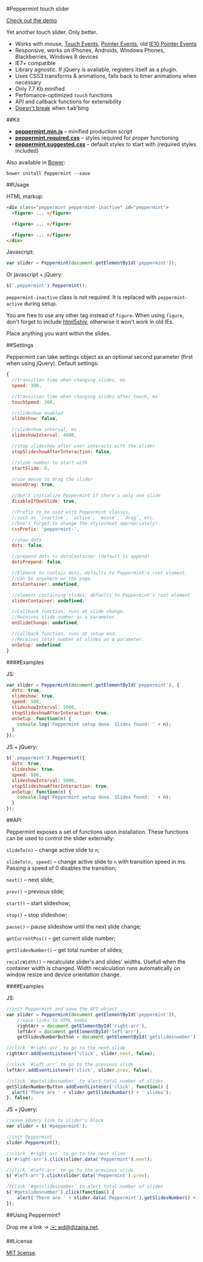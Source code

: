 #Peppermint touch slider

[Check out the demo](http://wd.dizaina.net/en/scripts/peppermint/)

Yet another touch slider. Only better.

- Works with mouse, [Touch Events](http://www.w3.org/TR/touch-events/), [Pointer Events](http://www.w3.org/TR/pointerevents/), old [IE10 Pointer Events](http://msdn.microsoft.com/en-us/library/ie/hh673557\(v=vs.85\).aspx)
- Responsive, works on iPhones, Androids, Windows Phones, Blackberries, Windows 8 devices
- IE7+ compatible
- Library agnostic. If jQuery is available, registers itself as a plugin.
- Uses CSS3 transforms &amp; animations, falls back to timer animations when necessary
- Only 7.7 Kb minified
- Perfomance-optimized `touch` functions
- API and callback functions for extensibility
- [Doesn't break](http://wd.dizaina.net/en/internet-maintenance/js-sliders-and-the-tab-key/) when <kbd>tab</kbd>&rsquo;bing

##Kit

- **[peppermint.min.js](https://raw.github.com/wilddeer/Peppermint/master/dist/peppermint.min.js)** – minified production script
- **[peppermint.required.css](https://raw.github.com/wilddeer/Peppermint/master/dist/peppermint.required.css)** – styles required for proper functioning
- **[peppermint.suggested.css](https://raw.github.com/wilddeer/Peppermint/master/dist/peppermint.suggested.css)** – default styles to start with (required styles included)

Also available in [Bower](http://bower.io):

```
bower install Peppermint --save
```

##Usage

HTML markup:

```html
<div class="peppermint peppermint-inactive" id="peppermint">
  <figure> ... </figure>

  <figure> ... </figure>

  <figure> ... </figure>
</div>
```

Javascript:

```javascript
var slider = Peppermint(document.getElementById('peppermint'));
```

Or javascript + jQuery:

```javascript
$('.peppermint').Peppermint();
```
    
`peppermint-inactive` class is not required. It is replaced with `peppermint-active` during setup.

You are free to use any other tag instead of `figure`. When using `figure`, don't forget to include [html5shiv](https://github.com/aFarkas/html5shiv), otherwise it won't work in old IEs.

Place anything you want within the slides.

##Settings

Peppermint can take settings object as an optional second parameter (first when using jQuery). Default settings:

```javascript
{
  //transition time when changing slides, ms
  speed: 300,

  //transition time when changing slides after touch, ms
  touchSpeed: 300,

  //slideshow enabled
  slideshow: false,

  //slideshow interval, ms
  slideshowInterval: 4000,

  //stop slideshow after user interacts with the slider
  stopSlideshowAfterInteraction: false,

  //slide number to start with
  startSlide: 0,

  //use mouse to drag the slider
  mouseDrag: true,

  //don't initialize Peppermint if there's only one slide
  disableIfOneSlide: true,

  //Prefix to be used with Peppermint classes,
  //such as `inactive`, `active`, `mouse`, `drag`, etc.
  //Don't forget to change the stylesheet appropriately!
  cssPrefix: 'peppermint-',

  //show dots
  dots: false,

  //prepend dots to dotsContainer (default is append)
  dotsPrepend: false,

  //Element to contain dots, defaults to Peppermint's root element.
  //Can be anywhere on the page.
  dotsContainer: undefined,

  //element containing slides, defaults to Peppermint's root element
  slidesContainer: undefined,

  //Callback function, runs at slide change.
  //Receives slide number as a parameter.
  onSlideChange: undefined,

  //Callback function, runs at setup end.
  //Receives total number of slides as a parameter.
  onSetup: undefined
}
```

####Examples

JS:

```javascript
var slider = Peppermint(document.getElementById('peppermint'), {
  dots: true,
  slideshow: true,
  speed: 500,
  slideshowInterval: 5000,
  stopSlideshowAfterInteraction: true,
  onSetup: function(n) {
    console.log('Peppermint setup done. Slides found: ' + n);
  }
});
```

JS + jQuery:

```javascript
$('.peppermint').Peppermint({
  dots: true,
  slideshow: true,
  speed: 500,
  slideshowInterval: 5000,
  stopSlideshowAfterInteraction: true,
  onSetup: function(n) {
    console.log('Peppermint setup done. Slides found: ' + n);
  }
});
```

##API

Peppermint exposes a set of functions upon installation. These functions can be used to control the slider externally:

`slideTo(n)` – change active slide to `n`;

`slideTo(n, speed)` – change active slide to `n` with transition speed in ms. Passing a speed of 0 disables the transition;

`next()` – next slide;

`prev()` – previous slide;

`start()` – start slideshow;

`stop()` – stop slideshow;

`pause()` – pause slideshow until the next slide change;

`getCurrentPos()` – get current slide number;

`getSlidesNumber()` – get total number of slides;

`recalcWidth()` – recalculate slider's and slides' widths. Usefull when the container width is changed. Width recalculation runs automatically on window resize and device orientation change.

####Examples

JS:

```javascript
//init Peppermint and save the API object
var slider = Peppermint(document.getElementById('peppermint')),
    //save links to HTML nodes
    rightArr = document.getElementById('right-arr'),
    leftArr = document.getElementById('left-arr'),
    getSlidesNumberButton = document.getElementById('getslidesnumber');

//click `#right-arr` to go to the next slide
rightArr.addEventListener('click', slider.next, false);

//click `#left-arr` to go to the previous slide
leftArr.addEventListener('click', slider.prev, false);

//click `#getslidesnumber` to alert total number of slides
getSlidesNumberButton.addEventListener('click', function() {
  alert('There are ' + slider.getSlidesNumber() + ' slides');
}, false);
```

JS + jQuery:

```javascript
//save jQuery link to slider's block
var slider = $('#peppermint');

//init Peppermint
slider.Peppermint();

//click `#right-arr` to go to the next slide
$('#right-arr').click(slider.data('Peppermint').next);

//click `#left-arr` to go to the previous slide
$('#left-arr').click(slider.data('Peppermint').prev);

//click `#getslidesnumber` to alert total number of slides
$('#getslidesnumber').click(function() {
    alert('There are ' + slider.data('Peppermint').getSlidesNumber() + ' slides');
});
```

##Using Peppermint?

Drop me a link &rarr; [:envelope: wd@dizaina.net](mailto:wd@dizaina.net).
    
##License

[MIT license](http://opensource.org/licenses/MIT).
